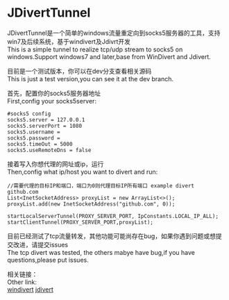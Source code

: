 # JDivertTunnel
JDivertTunnel是一个简单的windows流量重定向到socks5服务器的工具，支持win7及后续系统，基于windivert及Jdivrt开发<br>
This is a simple tunnel to realize tcp/udp stream to socks5 on windows.Support windows7 and later,base from WinDivert and Jdivert.<br>

目前是一个测试版本，你可以在dev分支查看相关源码<br>
This is just a test version,you can see it at the dev branch.<br>

首先，配置你的socks5服务器地址<br>
First,config your socks5server:<br>


    #socks5 config
    socks5.server = 127.0.0.1
    socks5.serverPort = 1080
    socks5.username =
    socks5.password =
    socks5.timeOut = 5000
    socks5.useRemoteDns = false

接着写入你想代理的网址或ip，运行<br>
Then,config what ip/host you want to divert and run:<br>

    //需要代理的目标IP和端口，端口为0则代理目标IP所有端口 example divert github.com
    List<InetSocketAddress> proxyList = new ArrayList<>();
    proxyList.add(new InetSocketAddress("github.com", 0));

    startLocalServerTunnel(PROXY_SERVER_PORT, IpConstants.LOCAL_IP_ALL);
    startClientTunnel(PROXY_SERVER_PORT,proxyList);

目前已经测试了tcp流量转发，其他功能可能尚存在bug，如果你遇到问题或想提交改进，请提交issues<br>
The tcp divert was tested, the others mabye have bug,if you have questions,please put issues.<br>

相关链接：<br>
Other link:<br>
[windivert](https://github.com/basil00/Divert)
[jdivert](https://github.com/ffalcinelli/jdivert)


